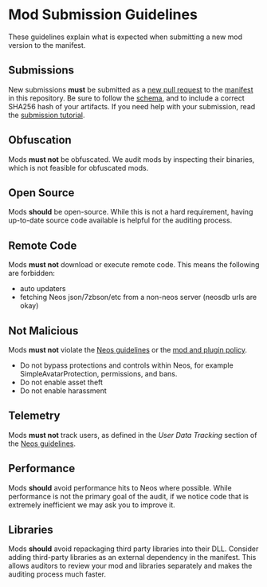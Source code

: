 # Mod Submission Guidelines

These guidelines explain what is expected when submitting a new mod version to the manifest.

## Submissions

New submissions **must** be submitted as a [new pull request] to the [manifest] in this repository. Be sure to follow the [schema], and to include a correct SHA256 hash of your artifacts. If you need help with your submission, read the [submission tutorial]. 

## Obfuscation

Mods **must not** be obfuscated. We audit mods by inspecting their binaries, which is not feasible for obfuscated mods.

## Open Source

Mods **should** be open-source. While this is not a hard requirement, having up-to-date source code available is helpful for the auditing process.

## Remote Code

Mods **must not** download or execute remote code. This means the following are forbidden:

- auto updaters
- fetching Neos json/7zbson/etc from a non-neos server (neosdb urls are okay)

## Not Malicious

Mods **must not** violate the [Neos guidelines] or the [mod and plugin policy].

- Do not bypass protections and controls within Neos, for example SimpleAvatarProtection, permissions, and bans.
- Do not enable asset theft
- Do not enable harassment

## Telemetry

Mods **must not** track users, as defined in the *User Data Tracking* section of the [Neos guidelines].

## Performance

Mods **should** avoid performance hits to Neos where possible. While performance is not the primary goal of the audit, if we notice code that is extremely inefficient we may ask you to improve it.

## Libraries

Mods **should** avoid repackaging third party libraries into their DLL. Consider adding third-party libraries as an external dependency in the manifest. This allows auditors to review your mod and libraries separately and makes the auditing process much faster.

<!-- Links -->
[new pull request]: https://github.com/neos-modding-group/neos-mod-manifest/compare
[schema]: schema.md
[manifest]: ../manifest.json
[Neos guidelines]: https://docs.google.com/document/d/1G_-PaxSp8rGYeHUIXK-19b2VqOLlpOZ18e7DrOwNjG4/edit
[mod and plugin policy]: https://wiki.neos.com/Mod_%26_Plugin_Policy
[submission tutorial]: submission-tutorial.md
